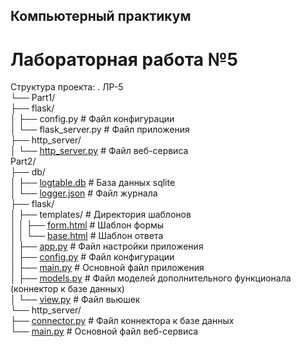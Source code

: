 ## Компьютерный практикум

# Лабораторная работа №5

Структура проекта:
    .
    ЛР-5<br>
    └── Part1/<br>
        ├── flask/<br>
        │   ├── config.py           # Файл конфигурации<br>
        │	└── flask_server.py     # Файл приложения<br>
        ├── http_server/<br>
        │   └── [http_server.py](Part1/http_server/http_server.py)      # Файл веб-сервиса<br>
        Part2/<br>
        ├── db/<br>
        │   ├── [logtable.db](Part2/db/logtable.db)         # База данных sqlite<br>
        │   └── [logger.json](Part2/db/logger.json)         # Файл журнала<br>
        ├── flask/<br>
        │   ├── templates/          # Директория шаблонов<br>
        │   │   ├── [form.html](Part2/flask/templates/form.html)       # Шаблон формы<br>
        │   │   └── [base.html](Part2/flask/templates/base.html)       # Шаблон ответа<br>
        │   ├── [app.py](Part2/flask/app.py)              # Файл настройки приложения<br>
        │   ├── [config.py](Part2/flask/config.py)           # Файл конфигурации<br>
        │	├── [main.py](Part2/flask/main.py)             # Основной файл приложения<br>
        │	├── [models.py](Part2/flask/models.py)           # Файл моделей дополнительного функционала (коннектор к базе данных)<br>
        │	└── [view.py](Part2/flask/view.py)             # Файл вьюшек<br>
        └── http_server/<br>
            ├── [connector.py](Part2/http_server/connector.py)        # Файл коннектора к базе данных<br>
            └── [main.py](Part2/http_server/main.py)             # Основной файл веб-сервиса
